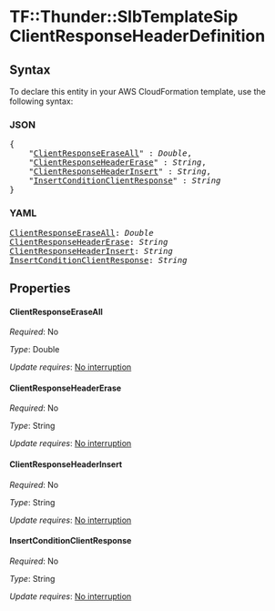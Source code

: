 # TF::Thunder::SlbTemplateSip ClientResponseHeaderDefinition

## Syntax

To declare this entity in your AWS CloudFormation template, use the following syntax:

### JSON

<pre>
{
    "<a href="#clientresponseeraseall" title="ClientResponseEraseAll">ClientResponseEraseAll</a>" : <i>Double</i>,
    "<a href="#clientresponseheadererase" title="ClientResponseHeaderErase">ClientResponseHeaderErase</a>" : <i>String</i>,
    "<a href="#clientresponseheaderinsert" title="ClientResponseHeaderInsert">ClientResponseHeaderInsert</a>" : <i>String</i>,
    "<a href="#insertconditionclientresponse" title="InsertConditionClientResponse">InsertConditionClientResponse</a>" : <i>String</i>
}
</pre>

### YAML

<pre>
<a href="#clientresponseeraseall" title="ClientResponseEraseAll">ClientResponseEraseAll</a>: <i>Double</i>
<a href="#clientresponseheadererase" title="ClientResponseHeaderErase">ClientResponseHeaderErase</a>: <i>String</i>
<a href="#clientresponseheaderinsert" title="ClientResponseHeaderInsert">ClientResponseHeaderInsert</a>: <i>String</i>
<a href="#insertconditionclientresponse" title="InsertConditionClientResponse">InsertConditionClientResponse</a>: <i>String</i>
</pre>

## Properties

#### ClientResponseEraseAll

_Required_: No

_Type_: Double

_Update requires_: [No interruption](https://docs.aws.amazon.com/AWSCloudFormation/latest/UserGuide/using-cfn-updating-stacks-update-behaviors.html#update-no-interrupt)

#### ClientResponseHeaderErase

_Required_: No

_Type_: String

_Update requires_: [No interruption](https://docs.aws.amazon.com/AWSCloudFormation/latest/UserGuide/using-cfn-updating-stacks-update-behaviors.html#update-no-interrupt)

#### ClientResponseHeaderInsert

_Required_: No

_Type_: String

_Update requires_: [No interruption](https://docs.aws.amazon.com/AWSCloudFormation/latest/UserGuide/using-cfn-updating-stacks-update-behaviors.html#update-no-interrupt)

#### InsertConditionClientResponse

_Required_: No

_Type_: String

_Update requires_: [No interruption](https://docs.aws.amazon.com/AWSCloudFormation/latest/UserGuide/using-cfn-updating-stacks-update-behaviors.html#update-no-interrupt)

